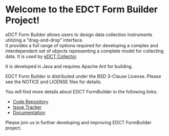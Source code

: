 Welcome to the EDCT Form Builder Project!
=========================================

eDCT Form Builder allows users to design data collection instruments utilizing a “drag-and-drop” interface.  
It provides a full range of options required for developing a complex and interdependent set of objects representing 
a complete model for collecting data.  It is used by [eDCT Collector](https://github.com/NCIP/edct-collector).

It is developed in Java and requires Apache Ant for building.

EDCT Form Builder is distributed under the BSD 3-Clause License. Please see the NOTICE and LICENSE files for details.

You will find more details about EDCT FormBuilder in the following links:

 * [Code Repository](https://github.com/NCIP/edct-formbuilder)
 * [Issue Tracker](https://tracker.nci.nih.gov/browse/EDCT)
 * [Documentation](https://wiki.nci.nih.gov/x/KgawB)
 
 
Please join us in further developing and improving EDCT FormBuilder project.
